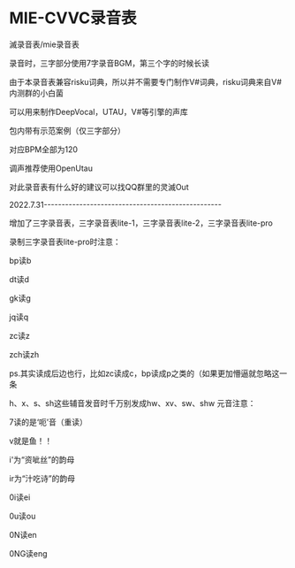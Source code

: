 # MIE-CVVC录音表

滅录音表/mie录音表

录音时，三字部分使用7字录音BGM，第三个字的时候长读

由于本录音表兼容risku词典，所以并不需要专门制作V#词典，risku词典来自V#内测群的小白菌

可以用来制作DeepVocal，UTAU，V#等引擎的声库

包内带有示范案例（仅三字部分）

对应BPM全部为120

调声推荐使用OpenUtau

对此录音表有什么好的建议可以找QQ群里的灵滅Out

2022.7.31--------------------------------------------------

增加了三字录音表，三字录音表lite-1，三字录音表lite-2，三字录音表lite-pro

录制三字录音表lite-pro时注意：

bp读b

dt读d

gk读g

jq读q

zc读z

zch读zh

ps.其实读成后边也行，比如zc读成c，bp读成p之类的（如果更加懵逼就忽略这一条

h、x、s、sh这些辅音发音时千万别发成hw、xv、sw、shw
元音注意：

7读的是‘呃’音（重读）

v就是鱼！！

i'为“资呲丝”的韵母

ir为“汁吃诗”的韵母

0i读ei

0u读ou

0N读en

0NG读eng

